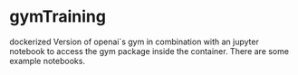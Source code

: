 # gymTraining

dockerized Version of openai´s gym in combination with an jupyter notebook to access the gym package inside the container. There are some example notebooks.
